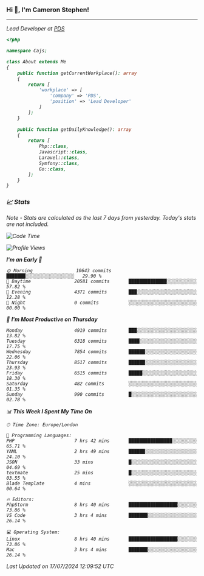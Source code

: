 ### Hi 👋, I'm Cameron Stephen!
<hr>
<p><em>Lead Developer at <a href="https://prindatasolutions.co.uk">PDS</a></p>


```php
<?php

namespace Cajs;

class About extends Me
{
    public function getCurrentWorkplace(): array
    {
        return [
            'workplace' => [
                'company' => 'PDS',
                'position' => 'Lead Developer'
            ]
        ];
    }

    public function getDailyKnowledge(): array
    {
        return [
            Php::class,
            Javascript::class,
            Laravel::class,
            Symfony::class,
            Go::class,
        ];
    }
}
```

### 📈 Stats
<p><em>Note - Stats are calculated as the last 7 days from yesterday. Today's stats are not included.</em></p>


<!--START_SECTION:waka-->
![Code Time](http://img.shields.io/badge/Code%20Time-3%2C879%20hrs%2040%20mins-blue)

![Profile Views](http://img.shields.io/badge/Profile%20Views-0-blue)

**I'm an Early 🐤** 

```text
🌞 Morning                10643 commits       ███████░░░░░░░░░░░░░░░░░░   29.90 % 
🌆 Daytime                20581 commits       ██████████████░░░░░░░░░░░   57.82 % 
🌃 Evening                4371 commits        ███░░░░░░░░░░░░░░░░░░░░░░   12.28 % 
🌙 Night                  0 commits           ░░░░░░░░░░░░░░░░░░░░░░░░░   00.00 % 
```
📅 **I'm Most Productive on Thursday** 

```text
Monday                   4919 commits        ███░░░░░░░░░░░░░░░░░░░░░░   13.82 % 
Tuesday                  6318 commits        ████░░░░░░░░░░░░░░░░░░░░░   17.75 % 
Wednesday                7854 commits        ██████░░░░░░░░░░░░░░░░░░░   22.06 % 
Thursday                 8517 commits        ██████░░░░░░░░░░░░░░░░░░░   23.93 % 
Friday                   6515 commits        █████░░░░░░░░░░░░░░░░░░░░   18.30 % 
Saturday                 482 commits         ░░░░░░░░░░░░░░░░░░░░░░░░░   01.35 % 
Sunday                   990 commits         █░░░░░░░░░░░░░░░░░░░░░░░░   02.78 % 
```


📊 **This Week I Spent My Time On** 

```text
🕑︎ Time Zone: Europe/London

💬 Programming Languages: 
PHP                      7 hrs 42 mins       ████████████████░░░░░░░░░   65.71 % 
YAML                     2 hrs 49 mins       ██████░░░░░░░░░░░░░░░░░░░   24.10 % 
JSON                     33 mins             █░░░░░░░░░░░░░░░░░░░░░░░░   04.69 % 
textmate                 25 mins             █░░░░░░░░░░░░░░░░░░░░░░░░   03.55 % 
Blade Template           4 mins              ░░░░░░░░░░░░░░░░░░░░░░░░░   00.64 % 

🔥 Editors: 
PhpStorm                 8 hrs 40 mins       ██████████████████░░░░░░░   73.86 % 
VS Code                  3 hrs 4 mins        ███████░░░░░░░░░░░░░░░░░░   26.14 % 

💻 Operating System: 
Linux                    8 hrs 40 mins       ██████████████████░░░░░░░   73.86 % 
Mac                      3 hrs 4 mins        ███████░░░░░░░░░░░░░░░░░░   26.14 % 
```


 Last Updated on 17/07/2024 12:09:52 UTC
<!--END_SECTION:waka-->
